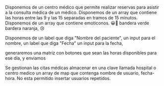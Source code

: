 Disponemos de un centro médico que permite realizar reservas para asistir a la consulta médica de un médico.
Disponemos de un array que contiene las horas entre las 9 y las 15 separadas en tramos de 15 minutos. 
Disponemos de un array que contiene emoticonos. 😀🚩 bandera verde bardera naranja, 😢

Disponemos de un label que diga "Nombre del paciente", un input para el nombre,
un label que diga "Fecha" un input para la fecha, 

generaremos una matriz con botones que sean las horas disponibles para ese día,
y enviamos

Se gestionan las citas médicas almacenar en una clave llamada hospital o centro medico un array de map que contenga nombre de usuario, fecha-hora. No esta permitido insertar usuarios repetidos. 